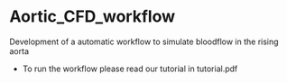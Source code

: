 # Aortic_CFD_workflow

Development of a automatic workflow to simulate bloodflow in the rising aorta

- To run the workflow please read our tutorial in tutorial.pdf
